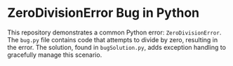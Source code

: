 # ZeroDivisionError Bug in Python

This repository demonstrates a common Python error: `ZeroDivisionError`.  The `bug.py` file contains code that attempts to divide by zero, resulting in the error.  The solution, found in `bugSolution.py`, adds exception handling to gracefully manage this scenario.